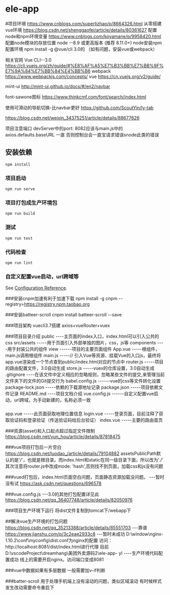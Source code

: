 # ele-app

#项目环境
https://www.cnblogs.com/superlizhao/p/8664326.html  从零搭建vue环境
https://blog.csdn.net/shenggaofei/article/details/80361627   配置node和npm环境变量
https://www.cnblogs.com/koyamane/p/9958420.html   配置node模块的存放位置
node --8.9 或更高版本 (推荐 8.11.0+)
node安装npm配置环境
npm install -g @vue/cli   3.0的
（如有问题，安装vue或webpack）

相关官网
Vue CLI--3.0
https://cli.vuejs.org/zh/guide/#%E8%AF%A5%E7%B3%BB%E7%BB%9F%E7%9A%84%E7%BB%84%E4%BB%B6
webpack
https://www.webpackjs.com/concepts/
vue
https://cn.vuejs.org/v2/guide/

mint-ui
http://mint-ui.github.io/docs/#/en2/navbar

font-sawone图标
https://www.thinkcmf.com/font/search/index.html

使用可滑动的导航切换-比navbar更好
https://github.com/ScoutYin/ly-tab
<!-- 以局部组件的方式引入 -->
https://blog.csdn.net/weixin_34375251/article/details/88677626


项目注意端口
devServer中的port: 8082应该与main.js中的axios.defaults.baseURL 一直
否则控制台会一直宝请求错误snode此类的错误

## 安装依赖
```
npm install
```

### 项目启动
```
npm run serve
```

### 项目打包成生产环境包 
```
npm run build
```

### 测试
```
npm run test
```

### 代码检查
```
npm run lint
```

### 自定义配置vue启动，url跨域等
See [Configuration Reference](https://cli.vuejs.org/config/).


###安装cnpm加速有利于加速下载
npm install -g cnpm --registry=https://registry.npm.taobao.org

###安装batteer-scroll
cnpm install batteer-scroll --save

###项目架构
vuecli3.7搭建
axios+vueRouter+vuex

###项目目录介绍
public   ----主页面的index入口，index.html可以引入公共的css
src/assets   -----用于页面引入外部单独的图片，css，js等
components   ----用于封装公共的组件
view    ------项目的主要页面组件
App.vue    -----根组件，main.js调用根组件
main.js -----// 引入Vue等资源、挂载Vue的入口js，最终将app.vue渲染成一个节点查到public/index.html对应的节点中
router.js   -----项目的路由配置文件，3.0自动生成
store.js   -----vuex的仓库设置，3.0自动生成
.gitignore   ----在该文件中定义相应的忽略规则，忽略某些文件的提交,来管理当前文件夹下的文件的Git提交行为
babel.config.js      ------vue的css等文件转化设置
package-lock.json    -----依赖的下载源地址记录
package.json    -----项目依赖文件记录
README.md    ----项目文档介绍
vue.config.js    ------自定义配置vue启动，url跨域，为手动新建的，名称必须一致


<!-- 发送验证码使用的为聚合数据平台 -->
<!-- 定位使用的为高德地图定位 -->
<!-- ui使用mint-ui -->

###
app.vue    -----此页面获取地理位置信息
login.vue    -----登录页面，目前注释了获取验证码和登录验证（传送验证码给后台验证）
index.vue    -----主要的路由首页

###资源(asset)和入口起点超过指定文件限制
https://blog.csdn.net/yun_hou/article/details/87818475

###vue项目打包后一片空白
https://blog.csdn.net/luodao_/article/details/79104882
assetsPublicPath默认的是'/'，也就是根目录。而index.html和static在同一级目录下面，所以改为'./'
其次注意将router.js中改成mode: 'hash',否则找不到页面，加载css和js没有问题

###vued打包后，index.html页面空白问题，页面静态资源加载没问题。 ---暂时没有试
https://ask.csdn.net/questions/696578

###vue.config.js  ---3.0的其他打包配置详见此
https://blog.csdn.net/qq_36407748/article/details/82050976


###项目生产环境下运行
将dist文件复制到tomcat下/webapp下

##解决vue生产环境的打包问题
https://blog.csdn.net/qq_35213388/article/details/85551703    ---靠谱
https://www.jianshu.com/p/3c2eae2933c8    ---暂时未成功
D:\window\nginx-1.10.2\conf\myconfig\dist.conf为nginx的配置
访问：http://localhost:8081/dist/index.html进行代理
目前D:\vscodeProject\dreamhang\美团外卖源码2\ele-app- yl   ----生产环境代码配置成功
线上的需要开启nginx。访问端口变成8081

###vue中数据如果有多层数据
一般需要加v-if判断

###batter-scroll
用于处理手机端上没有滚动的问题，类似区域滚动
有时候样式发生改动需要命令重启下
